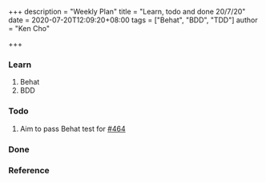 +++
description = "Weekly Plan"
title = "Learn, todo and done 20/7/20"
date = 2020-07-20T12:09:20+08:00
tags = ["Behat", "BDD", "TDD"]
author = "Ken Cho"

+++
### Learn
1. Behat
2. BDD

### Todo
1. Aim to pass Behat test for [#464](https://github.com/gigascience/gigadb-website/pull/464)

### Done


### Reference




